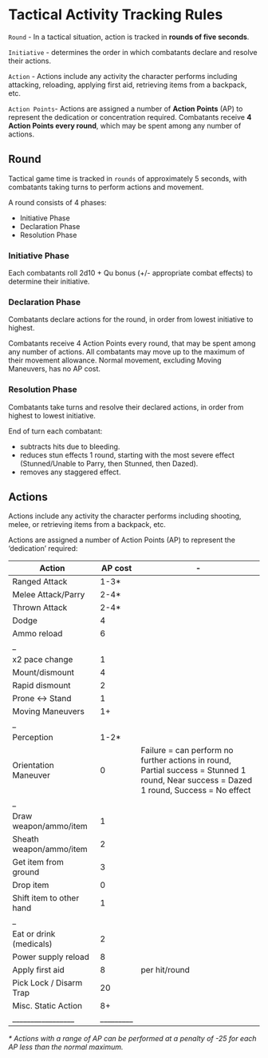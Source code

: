 # Tactical Activity Tracking Rules

`Round` - In a tactical situation, action is tracked in **rounds of five seconds**.

`Initiative` - determines the order in which combatants declare and resolve their actions.

`Action` - Actions include any activity the character performs including attacking, reloading, applying first aid, retrieving items from a backpack, etc.

`Action Points`- Actions are assigned a number of **Action Points** (AP) to represent the dedication or concentration required. Combatants receive **4 Action Points every round**, which may be spent among any number of actions.

## Round
Tactical game time is tracked in `rounds` of approximately 5 seconds, with combatants taking turns to perform actions and movement.

A round consists of 4 phases:
- Initiative Phase
- Declaration Phase
- Resolution Phase

### Initiative Phase
Each combatants roll 2d10 + Qu bonus (+/- appropriate combat effects) to determine their initiative.

### Declaration Phase
Combatants declare actions for the round, in order from lowest initiative to highest.

Combatants receive 4 Action Points every round, that may be spent among any number of actions.
All combatants may move up to the maximum of their movement allowance. Normal movement, excluding Moving Maneuvers, has no AP cost.

### Resolution Phase
Combatants take turns and resolve their declared actions, in order from highest to lowest initiative.

End of turn each combatant:
- subtracts hits due to bleeding.
- reduces stun effects 1 round, starting with the most severe effect (Stunned/Unable to Parry, then Stunned, then Dazed).
- removes any staggered effect.

## Actions
Actions include any activity the character performs including shooting, melee, or retrieving items from a backpack, etc.

Actions are assigned a number of Action Points (AP) to represent the ‘dedication’ required:

| Action | AP cost | - |
| --- | --- | --- |
Ranged Attack | 1-3* |
Melee Attack/Parry | 2-4* |
Thrown Attack | 2-4* |
Dodge | 4 |
Ammo reload | 6 |
_ | |
x2 pace change | 1 |
Mount/dismount | 4 |
Rapid dismount | 2 |
Prone <-> Stand | 1 |
Moving Maneuvers | 1+ |
_ | |
Perception | 1-2* |
Orientation Maneuver | 0 | Failure = can perform no further actions in round, Partial success = Stunned 1 round, Near success = Dazed 1 round, Success = No effect
_ | |
Draw weapon/ammo/item | 1 |
Sheath weapon/ammo/item | 2 |
Get item from ground | 3 |
Drop item | 0 |
Shift item to other hand | 1 |
_ | |
Eat or drink (medicals) | 2 |
Power supply reload | 8 |
Apply first aid | 8 | per hit/round
Pick Lock / Disarm Trap | 20 |
Misc. Static Action | 8+ |
_________________ | _________ |

_* Actions with a range of AP can be performed at a penalty of -25 for each AP less than the normal maximum._
